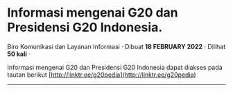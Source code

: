 Informasi mengenai G20 dan Presidensi G20 Indonesia.
====================================================

Biro Komunikasi dan Layanan Informasi · Dibuat **18 FEBRUARY 2022** · Dilihat **50 kali** ·

Informasi mengenai G20 dan Presidensi G20 Indonesia dapat diakses pada tautan berikut [http://linktr.ee/g20pedia](http://linktr.ee/g20pedia)  

  
  
  

* * *